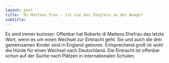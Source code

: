 ```yaml
---
layout: post
title:  Di Matteos Frau - ist sie das Zünglein an der Waage?
subtitle:  
---
```


Es wird immer kurioser: Offenbar hat Roberto di Matteos Ehefrau das letzte Wort, wenn es um einen Wechsel zur Eintracht geht. Sie und auch die drei gemeinsamen Kinder sind in England geboren. Entsprechend groß ist wohl die Hürde für einen Wechsel nach Deutschland. Die Eintracht ist offenbar schon auf der Suche nach Plätzen in internationalen Schulen. 


